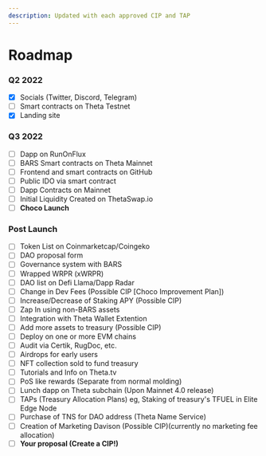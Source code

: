 ```yaml
---
description: Updated with each approved CIP and TAP
---
```


# Roadmap

### Q2 2022

* [x] Socials (Twitter, Discord, Telegram)
* [ ] Smart contracts on Theta Testnet
* [x] Landing site

### Q3 2022

* [ ] Dapp on RunOnFlux
* [ ] BARS Smart contracts on Theta Mainnet
* [ ] Frontend and smart contracts on GitHub
* [ ] Public IDO via smart contract&#x20;
* [ ] Dapp Contracts on Mainnet
* [ ] Initial Liquidity Created on ThetaSwap.io
* [ ] **Choco Launch**&#x20;

### Post Launch

* [ ] Token List on Coinmarketcap/Coingeko
* [ ] DAO proposal form
* [ ] Governance system with BARS
* [ ] Wrapped WRPR (xWRPR)
* [ ] DAO list on Defi Llama/Dapp Radar
* [ ] Change in Dev Fees (Possible CIP \[Choco Improvement Plan])
* [ ] Increase/Decrease of Staking APY (Possible CIP)
* [ ] Zap In using non-BARS assets
* [ ] Integration with Theta Wallet Extention
* [ ] Add more assets to treasury (Possible CIP)
* [ ] Deploy on one or more EVM chains
* [ ] Audit via Certik, RugDoc, etc.
* [ ] Airdrops for early users
* [ ] NFT collection sold to fund treasury
* [ ] Tutorials and Info on Theta.tv
* [ ] PoS like rewards (Separate from normal molding)
* [ ] Lunch dapp on Theta subchain (Upon Mainnet 4.0 release)
* [ ] TAPs (Treasury Allocation Plans) eg, Staking of treasury's TFUEL in Elite Edge Node
* [ ] Purchase of TNS for DAO address (Theta Name Service)
* [ ] Creation of Marketing Davison (Possible CIP)(currently no marketing fee allocation)
* [ ] **Your proposal (Create a CIP!)**&#x20;
